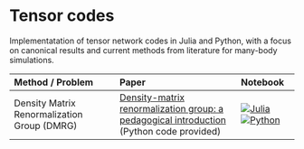 # Tensor codes
Implementatation of tensor network codes in Julia and Python, with a focus on canonical results and current methods from literature for many-body simulations.

|  Method / Problem | Paper | Notebook |
| :----------- | :------------ | :------------ |
| Density Matrix Renormalization Group (DMRG)| [Density-matrix renormalization group: a pedagogical introduction](https://arxiv.org/pdf/2304.13395) <br> (Python code provided) | [![Julia]( https://img.shields.io/badge/Julia-389826)]() [![Python]( https://img.shields.io/badge/Python-646464)](https://github.com/GCatarina/DMRG_MPS_didactic/blob/main/DMRG-MPS_implementation.ipynb) |

